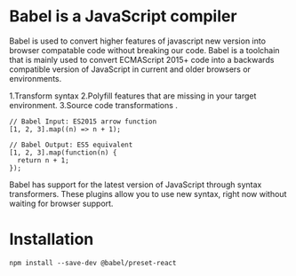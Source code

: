 # Babel is a JavaScript compiler
Babel is used to convert higher features of javascript new version into browser compatable code without breaking our code.
Babel is a toolchain that is mainly used to convert ECMAScript 2015+ code into a backwards compatible version of JavaScript
in current and older browsers or environments.

1.Transform syntax
2.Polyfill features that are missing in your target environment. 
3.Source code transformations .

```
// Babel Input: ES2015 arrow function
[1, 2, 3].map((n) => n + 1);

// Babel Output: ES5 equivalent
[1, 2, 3].map(function(n) {
  return n + 1;
});
```
Babel has support for the latest version of JavaScript through syntax transformers.
These plugins allow you to use new syntax, right now without waiting for browser support. 

# Installation
```
npm install --save-dev @babel/preset-react
```
